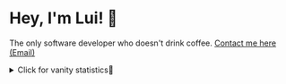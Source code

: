 # Hey, I'm Lui! 👋
The only software developer who doesn't drink coffee. [Contact me here (Email)](mailto:luisp.diias@gmail.com)

<details>
<summary>Click for vanity statistics💅</summary>
<br />

![Luiisp GitHub stats](https://github-readme-stats.vercel.app/api?username=luiisp&show_icons=true&theme=radical)

![Joel's trophies](https://github-profile-trophy.vercel.app/?username=luiisp&column=5&margin-w=7&margin-h=7&theme=radical)

![Top Langs](https://github-readme-stats.vercel.app/api/top-langs/?username=luiisp&hide_progress=true&theme=radical)
</details>



